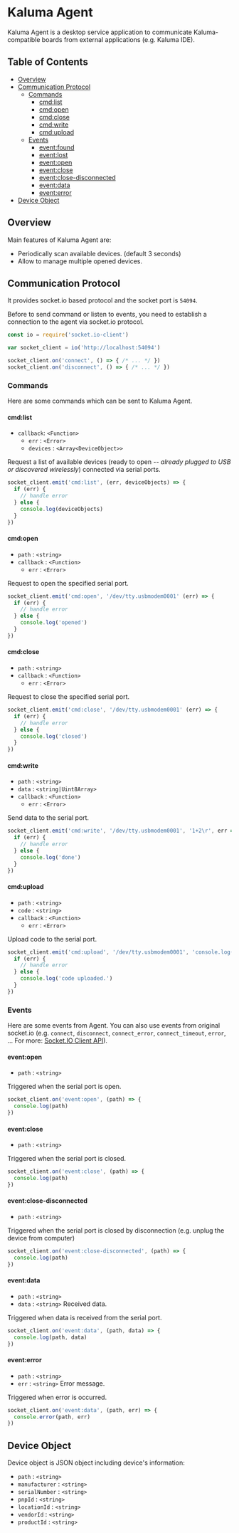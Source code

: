 # Kaluma Agent

Kaluma Agent is a desktop service application to communicate Kaluma-compatible boards from external applications (e.g. Kaluma IDE).

## Table of Contents

* [Overview](#overview)
* [Communication Protocol](#communication-protocol)
  * [Commands](#commands)
    * [cmd:list](#cmdlist)
    * [cmd:open](#cmdopen)
    * [cmd:close](#cmdclose)
    * [cmd:write](#cmdwrite)
    * [cmd:upload](#cmdupload)
  * [Events](#events)
    * [event:found](#eventfound)
    * [event:lost](#eventlost)
    * [event:open](#eventopen)
    * [event:close](#eventclose)
    * [event:close-disconnected](#eventclose-disconnected)    
    * [event:data](#eventdata)
    * [event:error](#eventerror)
* [Device Object](#device-object)

## Overview

Main features of Kaluma Agent are:

* Periodically scan available devices. (default 3 seconds)
* Allow to manage multiple opened devices.

## Communication Protocol

It provides socket.io based protocol and the socket port is `54094`.

Before to send command or listen to events, you need to establish a connection to the agent via socket.io protocol.

```js
const io = require('socket.io-client')

var socket_client = io('http://localhost:54094')

socket_client.on('connect', () => { /* ... */ })
socket_client.on('disconnect', () => { /* ... */ })
```

### Commands

Here are some commands which can be sent to Kaluma Agent.

#### cmd:list

* `callback`: `<Function>`
  * `err` : `<Error>`
  * `devices` : `<Array<DeviceObject>>`

Request a list of available devices (ready to open -- _already plugged to USB or discovered wirelessly_) connected via serial ports.

```js
socket_client.emit('cmd:list', (err, deviceObjects) => {
  if (err) {
    // handle error
  } else {
    console.log(deviceObjects)
  }
})
```

#### cmd:open

* `path` : `<string>`
* `callback` : `<Function>`
  * `err` : `<Error>`

Request to open the specified serial port.

```js
socket_client.emit('cmd:open', '/dev/tty.usbmodem0001' (err) => {
  if (err) {
    // handle error
  } else {
    console.log('opened')
  }
})
```

#### cmd:close

* `path` : `<string>`
* `callback` : `<Function>`
  * `err` : `<Error>`

Request to close the specified serial port.

```js
socket_client.emit('cmd:close', '/dev/tty.usbmodem0001' (err) => {
  if (err) {
    // handle error
  } else {
    console.log('closed')
  }
})
```

#### cmd:write

* `path` : `<string>`
* `data` : `<string|Uint8Array>`
* `callback` : `<Function>`
  * `err` : `<Error>`

Send data to the serial port.

```js
socket_client.emit('cmd:write', '/dev/tty.usbmodem0001', '1+2\r', err => {
  if (err) {
    // handle error
  } else {
    console.log('done')
  }
})
```

#### cmd:upload

* `path` : `<string>`
* `code` : `<string>`
* `callback` : `<Function>`
  * `err` : `<Error>`

Upload code to the serial port.

```js
socket_client.emit('cmd:upload', '/dev/tty.usbmodem0001', 'console.log("hello,world!")', (err) => {
  if (err) {
    // handle error
  } else {
    console.log('code uploaded.')
  }
})
```

### Events

Here are some events from Agent. You can also use events from original socket.io (e.g. `connect`, `disconnect`, `connect_error`, `connect_timeout`, `error`, ... For more: [Socket.IO Client API](https://socket.io/docs/client-api/)).

#### event:open

* `path` : `<string>`

Triggered when the serial port is open.

```js
socket_client.on('event:open', (path) => {
  console.log(path)
})
```

#### event:close

* `path` : `<string>`

Triggered when the serial port is closed.

```js
socket_client.on('event:close', (path) => {
  console.log(path)
})
```

#### event:close-disconnected

* `path` : `<string>`

Triggered when the serial port is closed by disconnection (e.g. unplug the device from computer)

```js
socket_client.on('event:close-disconnected', (path) => {
  console.log(path)
})
```

#### event:data

* `path` : `<string>`
* `data` : `<string>` Received data.

Triggered when data is received from the serial port.

```js
socket_client.on('event:data', (path, data) => {
  console.log(path, data)
})
```

#### event:error

* `path` : `<string>`
* `err` : `<string>` Error message.

Triggered when error is occurred.

```js
socket_client.on('event:data', (path, err) => {
  console.error(path, err)
})
```

## Device Object

Device object is JSON object including device's information:

* `path` : `<string>`
* `manufacturer` : `<string>`
* `serialNumber` : `<string>`
* `pnpId` : `<string>`
* `locationId` : `<string>`
* `vendorId` : `<string>`
* `productId` : `<string>`
